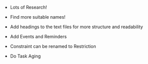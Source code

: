 * Lots of Research!

* Find more suitable names!

* Add headings to the text files for more structure and readability

* Add Events and Reminders

* Constraint can be renamed to Restriction

* Do Task Aging